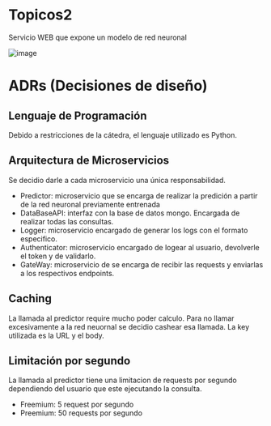 # Topicos2
Servicio WEB que expone un modelo de red neuronal

![image](https://github.com/ivanDrapanti/Topicos2/assets/124262602/80660974-1203-4353-8d51-e7adae00a698)

# ADRs (Decisiones de diseño)
## Lenguaje de Programación
Debido a restricciones de la cátedra, el lenguaje utilizado es Python.
## Arquitectura de Microservicios
Se decidio darle a cada microservicio una única responsabilidad.
- Predictor: microservicio que se encarga de realizar la predición a partir de la red neuronal previamente entrenada
- DataBaseAPI: interfaz con la base de datos mongo. Encargada de realizar todas las consultas.
- Logger: microservicio encargado de generar los logs con el formato especifico.
- Authenticator: microservicio encargado de logear al usuario, devolverle el token y de validarlo.
- GateWay: microservicio de se encarga de recibir las requests y enviarlas a los respectivos endpoints.
## Caching
La llamada al predictor require mucho poder calculo. Para no llamar excesivamente a la red neuornal se decidio cashear esa llamada.
La key utilizada es la URL y el body.
## Limitación por segundo
La llamada al predictor tiene una limitacion de requests por segundo dependiendo del usuario que este ejecutando la consulta.
- Freemium: 5 request por segundo
- Preemium: 50 requests por segundo

